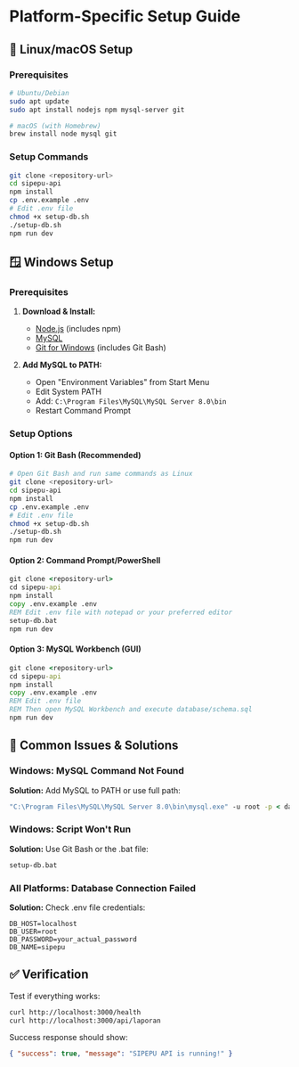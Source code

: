 # Platform-Specific Setup Guide

## 🐧 Linux/macOS Setup

### Prerequisites

```bash
# Ubuntu/Debian
sudo apt update
sudo apt install nodejs npm mysql-server git

# macOS (with Homebrew)
brew install node mysql git
```

### Setup Commands

```bash
git clone <repository-url>
cd sipepu-api
npm install
cp .env.example .env
# Edit .env file
chmod +x setup-db.sh
./setup-db.sh
npm run dev
```

## 🪟 Windows Setup

### Prerequisites

1. **Download & Install:**

   - [Node.js](https://nodejs.org/) (includes npm)
   - [MySQL](https://dev.mysql.com/downloads/mysql/)
   - [Git for Windows](https://git-scm.com/) (includes Git Bash)

2. **Add MySQL to PATH:**
   - Open "Environment Variables" from Start Menu
   - Edit System PATH
   - Add: `C:\Program Files\MySQL\MySQL Server 8.0\bin`
   - Restart Command Prompt

### Setup Options

#### Option 1: Git Bash (Recommended)

```bash
# Open Git Bash and run same commands as Linux
git clone <repository-url>
cd sipepu-api
npm install
cp .env.example .env
# Edit .env file
chmod +x setup-db.sh
./setup-db.sh
npm run dev
```

#### Option 2: Command Prompt/PowerShell

```cmd
git clone <repository-url>
cd sipepu-api
npm install
copy .env.example .env
REM Edit .env file with notepad or your preferred editor
setup-db.bat
npm run dev
```

#### Option 3: MySQL Workbench (GUI)

```cmd
git clone <repository-url>
cd sipepu-api
npm install
copy .env.example .env
REM Edit .env file
REM Then open MySQL Workbench and execute database/schema.sql
npm run dev
```

## 🔧 Common Issues & Solutions

### Windows: MySQL Command Not Found

**Solution:** Add MySQL to PATH or use full path:

```cmd
"C:\Program Files\MySQL\MySQL Server 8.0\bin\mysql.exe" -u root -p < database/schema.sql
```

### Windows: Script Won't Run

**Solution:** Use Git Bash or the .bat file:

```cmd
setup-db.bat
```

### All Platforms: Database Connection Failed

**Solution:** Check .env file credentials:

```env
DB_HOST=localhost
DB_USER=root
DB_PASSWORD=your_actual_password
DB_NAME=sipepu
```

## ✅ Verification

Test if everything works:

```bash
curl http://localhost:3000/health
curl http://localhost:3000/api/laporan
```

Success response should show:

```json
{ "success": true, "message": "SIPEPU API is running!" }
```

